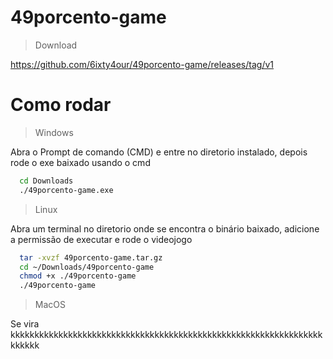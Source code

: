 # 49porcento-game

> Download

https://github.com/6ixty4our/49porcento-game/releases/tag/v1


# Como rodar
> Windows

Abra o Prompt de comando (CMD) e entre no diretorio instalado, depois rode o exe baixado usando o cmd
```bat
  cd Downloads
  ./49porcento-game.exe
```

> Linux

Abra um terminal no diretorio onde se encontra o binário baixado, adicione a permissão de executar e rode o videojogo
```sh
  tar -xvzf 49porcento-game.tar.gz
  cd ~/Downloads/49porcento-game
  chmod +x ./49porcento-game
  ./49porcento-game
```

> MacOS
> 
Se vira kkkkkkkkkkkkkkkkkkkkkkkkkkkkkkkkkkkkkkkkkkkkkkkkkkkkkkkkkkkkkkkkkkkkkkk
